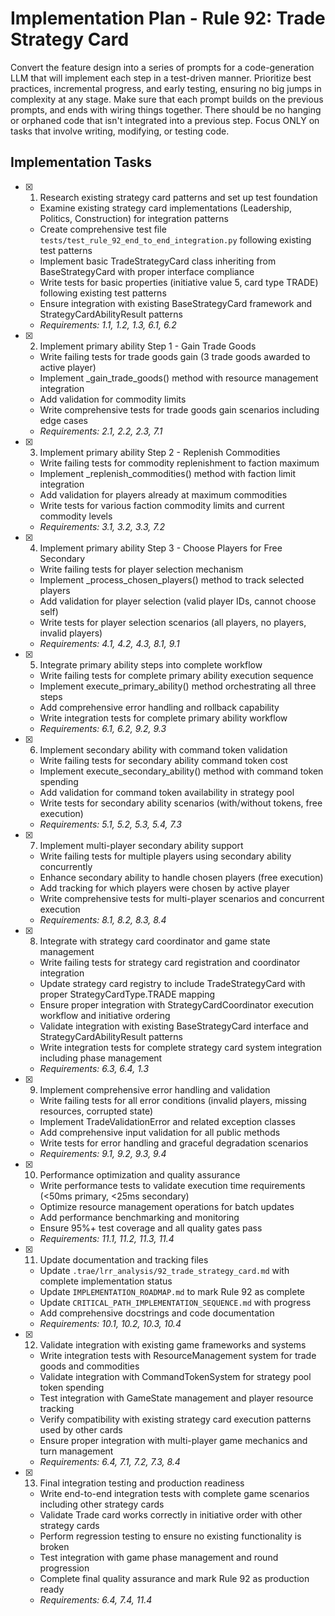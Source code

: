 # Implementation Plan - Rule 92: Trade Strategy Card

Convert the feature design into a series of prompts for a code-generation LLM that will implement each step in a test-driven manner. Prioritize best practices, incremental progress, and early testing, ensuring no big jumps in complexity at any stage. Make sure that each prompt builds on the previous prompts, and ends with wiring things together. There should be no hanging or orphaned code that isn't integrated into a previous step. Focus ONLY on tasks that involve writing, modifying, or testing code.

## Implementation Tasks

- [x] 1. Research existing strategy card patterns and set up test foundation
  - Examine existing strategy card implementations (Leadership, Politics, Construction) for integration patterns
  - Create comprehensive test file `tests/test_rule_92_end_to_end_integration.py` following existing test patterns
  - Implement basic TradeStrategyCard class inheriting from BaseStrategyCard with proper interface compliance
  - Write tests for basic properties (initiative value 5, card type TRADE) following existing test patterns
  - Ensure integration with existing BaseStrategyCard framework and StrategyCardAbilityResult patterns
  - _Requirements: 1.1, 1.2, 1.3, 6.1, 6.2_

- [x] 2. Implement primary ability Step 1 - Gain Trade Goods
  - Write failing tests for trade goods gain (3 trade goods awarded to active player)
  - Implement _gain_trade_goods() method with resource management integration
  - Add validation for commodity limits
  - Write comprehensive tests for trade goods gain scenarios including edge cases
  - _Requirements: 2.1, 2.2, 2.3, 7.1_

- [x] 3. Implement primary ability Step 2 - Replenish Commodities
  - Write failing tests for commodity replenishment to faction maximum
  - Implement _replenish_commodities() method with faction limit integration
  - Add validation for players already at maximum commodities
  - Write tests for various faction commodity limits and current commodity levels
  - _Requirements: 3.1, 3.2, 3.3, 7.2_

- [x] 4. Implement primary ability Step 3 - Choose Players for Free Secondary
  - Write failing tests for player selection mechanism
  - Implement _process_chosen_players() method to track selected players
  - Add validation for player selection (valid player IDs, cannot choose self)
  - Write tests for player selection scenarios (all players, no players, invalid players)
  - _Requirements: 4.1, 4.2, 4.3, 8.1, 9.1_

- [x] 5. Integrate primary ability steps into complete workflow
  - Write failing tests for complete primary ability execution sequence
  - Implement execute_primary_ability() method orchestrating all three steps
  - Add comprehensive error handling and rollback capability
  - Write integration tests for complete primary ability workflow
  - _Requirements: 6.1, 6.2, 9.2, 9.3_

- [x] 6. Implement secondary ability with command token validation
  - Write failing tests for secondary ability command token cost
  - Implement execute_secondary_ability() method with command token spending
  - Add validation for command token availability in strategy pool
  - Write tests for secondary ability scenarios (with/without tokens, free execution)
  - _Requirements: 5.1, 5.2, 5.3, 5.4, 7.3_

- [x] 7. Implement multi-player secondary ability support
  - Write failing tests for multiple players using secondary ability concurrently
  - Enhance secondary ability to handle chosen players (free execution)
  - Add tracking for which players were chosen by active player
  - Write comprehensive tests for multi-player scenarios and concurrent execution
  - _Requirements: 8.1, 8.2, 8.3, 8.4_

- [x] 8. Integrate with strategy card coordinator and game state management
  - Write failing tests for strategy card registration and coordinator integration
  - Update strategy card registry to include TradeStrategyCard with proper StrategyCardType.TRADE mapping
  - Ensure proper integration with StrategyCardCoordinator execution workflow and initiative ordering
  - Validate integration with existing BaseStrategyCard interface and StrategyCardAbilityResult patterns
  - Write integration tests for complete strategy card system integration including phase management
  - _Requirements: 6.3, 6.4, 1.3_

- [x] 9. Implement comprehensive error handling and validation
  - Write failing tests for all error conditions (invalid players, missing resources, corrupted state)
  - Implement TradeValidationError and related exception classes
  - Add comprehensive input validation for all public methods
  - Write tests for error handling and graceful degradation scenarios
  - _Requirements: 9.1, 9.2, 9.3, 9.4_

- [x] 10. Performance optimization and quality assurance
  - Write performance tests to validate execution time requirements (<50ms primary, <25ms secondary)
  - Optimize resource management operations for batch updates
  - Add performance benchmarking and monitoring
  - Ensure 95%+ test coverage and all quality gates pass
  - _Requirements: 11.1, 11.2, 11.3, 11.4_

- [x] 11. Update documentation and tracking files
  - Update `.trae/lrr_analysis/92_trade_strategy_card.md` with complete implementation status
  - Update `IMPLEMENTATION_ROADMAP.md` to mark Rule 92 as complete
  - Update `CRITICAL_PATH_IMPLEMENTATION_SEQUENCE.md` with progress
  - Add comprehensive docstrings and code documentation
  - _Requirements: 10.1, 10.2, 10.3, 10.4_

- [x] 12. Validate integration with existing game frameworks and systems
  - Write integration tests with ResourceManagement system for trade goods and commodities
  - Validate integration with CommandTokenSystem for strategy pool token spending
  - Test integration with GameState management and player resource tracking
  - Verify compatibility with existing strategy card execution patterns used by other cards
  - Ensure proper integration with multi-player game mechanics and turn management
  - _Requirements: 6.4, 7.1, 7.2, 7.3, 8.4_

- [x] 13. Final integration testing and production readiness
  - Write end-to-end integration tests with complete game scenarios including other strategy cards
  - Validate Trade card works correctly in initiative order with other strategy cards
  - Perform regression testing to ensure no existing functionality is broken
  - Test integration with game phase management and round progression
  - Complete final quality assurance and mark Rule 92 as production ready
  - _Requirements: 6.4, 7.4, 11.4_
